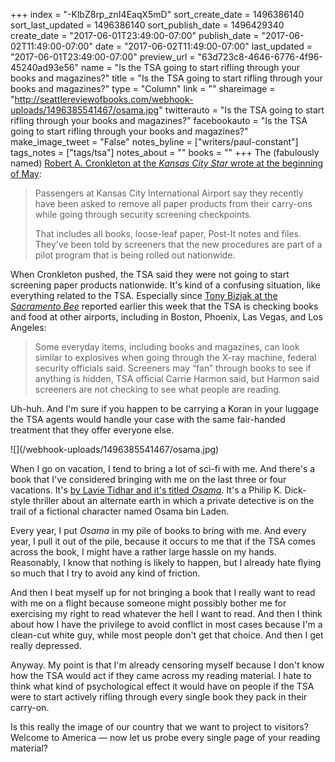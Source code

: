 +++
index = "-KlbZ8rp_znI4EaqX5mD"
sort_create_date = 1496386140
sort_last_updated = 1496386140
sort_publish_date = 1496429340
create_date = "2017-06-01T23:49:00-07:00"
publish_date = "2017-06-02T11:49:00-07:00"
date = "2017-06-02T11:49:00-07:00"
last_updated = "2017-06-01T23:49:00-07:00"
preview_url = "63d723c8-4646-6776-4f96-45240ad93e56"
name = "Is the TSA going to start rifling through your books and magazines?"
title = "Is the TSA going to start rifling through your books and magazines?"
type = "Column"
link = ""
shareimage = "http://seattlereviewofbooks.com/webhook-uploads/1496385541467/osama.jpg"
twitterauto = "Is the TSA going to start rifling through your books and magazines?"
facebookauto = "Is the TSA going to start rifling through your books and magazines?"
make_image_tweet = "False"
notes_byline = ["writers/paul-constant"]
tags_notes = ["tags/tsa"]
notes_about = ""
books = ""
+++
The (fabulously named) [Robert A. Cronkleton at the *Kansas City Star* wrote at the beginning of May](http://www.kansascity.com/news/local/article148384019.html):

<blockquote><p>Passengers at Kansas City International Airport say they recently have been asked to remove all paper products from their carry-ons while going through security screening checkpoints.</p>

<p>That includes all books, loose-leaf paper, Post-It notes and files. They’ve been told by screeners that the new procedures are part of a pilot program that is being rolled out nationwide.</p></blockquote>

When Cronkleton pushed, the TSA said they were not going to start screening paper products nationwide. It's kind of a confusing situation, like everything related to the TSA. Especially since [Tony Bizjak at the *Sacramento Bee*](http://www.sacbee.com/news/local/article153673544.html) reported earlier this week that the TSA is checking books and food at other airports, including in Boston, Phoenix, Las Vegas, and Los Angeles:

<blockquote>Some everyday items, including books and magazines, can look similar to explosives when going through the X-ray machine, federal security officials said. Screeners may “fan” through books to see if anything is hidden, TSA official Carrie Harmon said, but Harmon said screeners are not checking to see what people are reading.</blockquote>

Uh-huh. And I'm sure if you happen to be carrying a Koran in your luggage the TSA agents would handle your case with the same fair-handed treatment that they offer everyone else.

<p class="image-left">![](/webhook-uploads/1496385541467/osama.jpg)</p>

When I go on vacation, I tend to bring a lot of sci-fi with me. And there's a book that I've considered bringing with me on the last three or four vacations. It's [by Lavie Tidhar and it's titled *Osama*](http://www.indiebound.org/book/9781781080757). It's a Philip K. Dick-style thriller about an alternate earth in which a private detective is on the trail of a fictional character named Osama bin Laden. 

Every year, I put *Osama* in my pile of books to bring with me. And every year, I pull it out of the pile, because it occurs to me that if the TSA comes across the book, I might have a rather large hassle on my hands. Reasonably, I know that nothing is likely to happen, but I already hate flying so much that I try to avoid any kind of friction. 

And then I beat myself up for not bringing a book that I really want to read with me on a flight because someone might possibly bother me for exercising my right to read whatever the hell I want to read. And then I think about how I have the privilege to avoid conflict in most cases because I'm a clean-cut white guy, while most people don't get that choice. And then I get really depressed.

Anyway. My point is that I'm already censoring myself because I don't know how the TSA would act if they came across my reading material. I hate to think what kind of psychological effect it would have on people if the TSA were to start actively rifling through every single book they pack in their carry-on. 

Is this really the image of our country that we want to project to visitors? Welcome to America — now let us probe every single page of your reading material?





